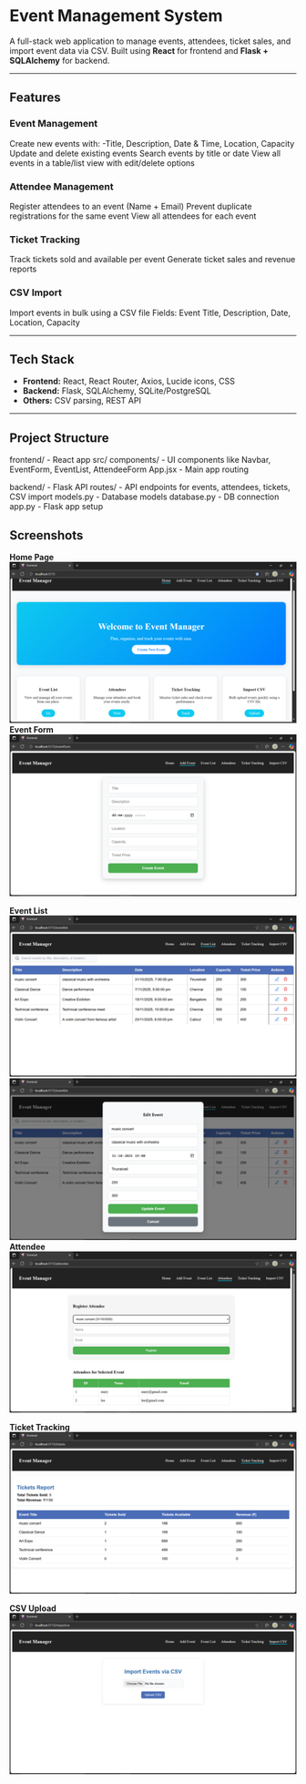 # Event Management System

A full-stack web application to manage events, attendees, ticket sales, and import event data via CSV. Built using **React** for frontend and **Flask + SQLAlchemy** for backend.

---

## **Features**

### Event Management
Create new events with:
 -Title, Description, Date & Time, Location, Capacity
Update and delete existing events
Search events by title or date
View all events in a table/list view with edit/delete options

### Attendee Management
Register attendees to an event (Name + Email)
Prevent duplicate registrations for the same event
View all attendees for each event

### Ticket Tracking
Track tickets sold and available per event
Generate ticket sales and revenue reports

### CSV Import
Import events in bulk using a CSV file
Fields: Event Title, Description, Date, Location, Capacity

---

## **Tech Stack**

- **Frontend:** React, React Router, Axios, Lucide icons, CSS
- **Backend:** Flask, SQLAlchemy, SQLite/PostgreSQL
- **Others:** CSV parsing, REST API

---

## **Project Structure**
frontend/ - React app
  src/
    components/ - UI components like Navbar, EventForm, EventList, AttendeeForm
    App.jsx - Main app routing
    
backend/ - Flask API
  routes/ - API endpoints for events, attendees, tickets, CSV import
  models.py - Database models
  database.py - DB connection
  app.py - Flask app setup
 
## Screenshots

**Home Page**  
![Home Page](assets/Home.png)
**Event Form**  
![EventForm](assets/Event%20Form.png)

**Event List**  
![EventList](assets/Event%20list.png)
![EventList](assets/Event%20List%202.png)
**Attendee** 
![Attendee](assets/Attendee%20Form.png)

**Ticket Tracking**  
![Ticket Tracking](assets/Ticket.png)

**CSV Upload**  
![CSV Upload](assets/CSV.png)
